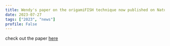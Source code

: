 ```yaml
---
title: Wendy's paper on the origamiFISH technique now published on Nature Nanotechnology. Congratulations Wendy!
date: 2023-07-27
tags: ["2023", "news"]
profile: False
---
```


check out the paper [here](https://www.nature.com/articles/s41565-023-01449-5)
